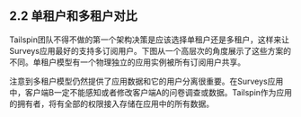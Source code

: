 ## 2.2 单租户和多租户对比

Tailspin团队不得不做的第一个架构决策是应该选择单租户还是多租户，这样来让Surveys应用最好的支持多订阅用户。下图从一个高层次的角度展示了这些方案的不同。单租户模型有一个物理独立的应用实例被所有订阅用户共享。

注意到多租户模型仍然提供了应用数据和它的用户分离很重要。在Surveys应用中，客户端B一定不能感知或者修改客户端A的问卷调查或数据。Tailspin作为应用的拥有者，将有全部的权限接入存储在应用中的所有数据。
